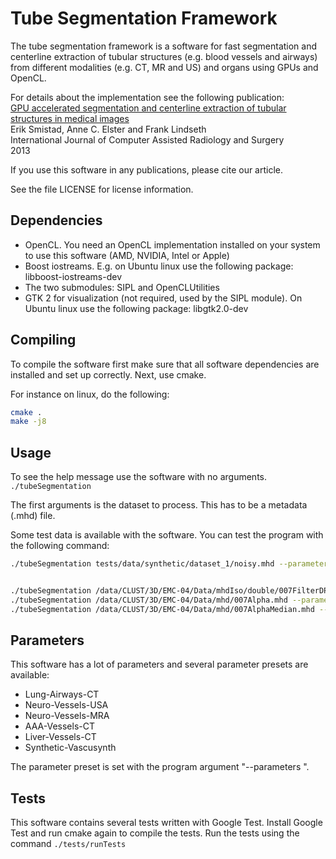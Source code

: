 Tube Segmentation Framework
===================================

The tube segmentation framework is a software for fast segmentation and centerline extraction of tubular structures (e.g. blood vessels and airways) from different modalities (e.g. CT, MR and US) and organs using GPUs and OpenCL.

For details about the implementation see the following publication:   
[GPU accelerated segmentation and centerline extraction of tubular structures in medical images](http://link.springer.com/article/10.1007%2Fs11548-013-0956-x)   
Erik Smistad, Anne C. Elster and Frank Lindseth   
International Journal of Computer Assisted Radiology and Surgery   
2013   

If you use this software in any publications, please cite our article.

See the file LICENSE for license information.

Dependencies
----------------------------------

* OpenCL. You need an OpenCL implementation installed on your system to use this software (AMD, NVIDIA, Intel or Apple)
* Boost iostreams. E.g. on Ubuntu linux use the following package: libboost-iostreams-dev
* The two submodules: SIPL and OpenCLUtilities
* GTK 2 for visualization (not required, used by the SIPL module). On Ubuntu linux use the following package: libgtk2.0-dev

Compiling
----------------------------------

To compile the software first make sure that all software dependencies are installed and set up correctly.
Next, use cmake.

For instance on linux, do the following:
```bash
cmake .
make -j8
```

Usage
----------------------------------

To see the help message use the software with no arguments.
`./tubeSegmentation`

The first arguments is the dataset to process. This has to be a metadata (.mhd) file.

Some test data is available with the software. You can test the program with the following command:
```bash
./tubeSegmentation tests/data/synthetic/dataset_1/noisy.mhd --parameters Synthetic-Vascusynth --display


./tubeSegmentation /data/CLUST/3D/EMC-04/Data/mhdIso/double/007FilterDPAD4Norm.mhd --parameters Neuro-Vessels-USA --display
./tubeSegmentation /data/CLUST/3D/EMC-04/Data/mhd/007Alpha.mhd --parameters Neuro-Vessels-USA --display
./tubeSegmentation /data/CLUST/3D/EMC-04/Data/mhd/007AlphaMedian.mhd --parameters Neuro-Vessels-USA
```


Parameters
----------------------------------

This software has a lot of parameters and several parameter presets are available:
* Lung-Airways-CT
* Neuro-Vessels-USA
* Neuro-Vessels-MRA
* AAA-Vessels-CT
* Liver-Vessels-CT
* Synthetic-Vascusynth

The parameter preset is set with the program argument "--parameters <name>".

Tests
----------------------------------

This software contains several tests written with Google Test.
Install Google Test and run cmake again to compile the tests.
Run the tests using the command `./tests/runTests`



